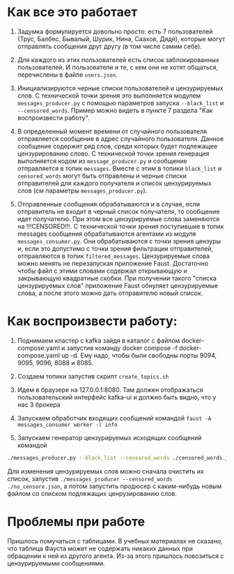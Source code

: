 # Как все это работает

1.	Задумка формулируется довольно просто: есть 7 пользователей (Трус, Балбес, Бывалый, Шурик, Нина, Саахов, Дядя), которые могут отправлять сообщения друг другу (в том числе самим себе).

2.	Для каждого из этих пользователей есть список заблокированных пользователей. И пользователи и те, с кем они не хотят общаться, перечислены в файле `users.json`.

3.	Инициализируются черные списки пользователей и цензурируемых слов. С технической точки зрения это выполняется модулем `messages_producer.py` с помощью параметров запуска `--black_list` и `--censored_words`. Пример можно видеть в пункте 7 раздела "Как воспроизвести работу".

4.	В определенный момент времени от случайного пользователя отправляется сообщение в адрес случайного пользователя. Данное сообщение содержит ряд слов, среди которых будет подлежащее цензурированию слово. С технической точки зрения генерация выполняется кодом из `message_producer.py` и сообщение отправляется в топик `messages`. Вместе с этим в топики `black_list` и `censored_words` могут быть отправлены и черные списки отправителей для каждого получателя и список цензурируемых слов (см параметры `messages_producer.py`).

5.	Отправленные сообщения обрабатываются и в случае, если отправитель не входит в черный список получателя, то сообщение идет получателю. При этом все цензурируемые слова заменяются на !!!CENSORED!!!. С технической точки зрения поступившие в топик messages сообщения обрабатываются агентами из модуля `messages_consumer.py`. Они обрабатываются с точки зрения цензуры и, если это допустимо с точки зрения фильтрации отправителей, отправляются в топик `filtered_messages`. Цензурируемые слова можно менять не перезапуская приложение Faust. Достаточно чтобы файл с этими словами содержал открывающую и закрывающую квадратные скобки. При получении такого "списка цензурируемых слов" приложение Faust обнуляет цензурируемые слова, а после этого можно дать отправителю новый список.

# Как воспроизвести работу:

1.	Поднимаем кластер с kafka зайдя в каталог с файлом docker-compose.yaml и запустив команду docker compose -f docker-compose.yaml up -d. Ему надо, чтобы были свободны порты 9094, 9095, 9096, 8088 и 8085.

2.	Создаем топики запустив скрипт `create_topics.sh`

3.	Идем в браузере на 127.0.0.1:8080. Там должен отображаться пользовательский интерфейс kafka-ui и должно быть видно, что у нас 3 брокера

4.	Запускаем обработчик входящих сообщений командой `faust -A messages_consumer worker -l info`

5.	Запускаем генератор цензурируемых исходящих сообщений командой 

```bash
./messages_producer.py --black_list --censored_words ./censored_words.json --message_count 25
```

Для изменения цензурируемых слов можно сначала очистить их список, запустив `./messages_producer --censored_words ./no_censore.json`, а потом запустить продюсер с каким-нибудь новым файлом со списком подлежащих ценрузированию слов.

# Проблемы при работе

Пришлось помучаться с таблицами. В учебных материалах не сказано, что таблица Фауста может не содержать никаких данных при обращении к ней из другого агента. Из-за этого пришлось повозиться с цензурируемыми сообщениями.
